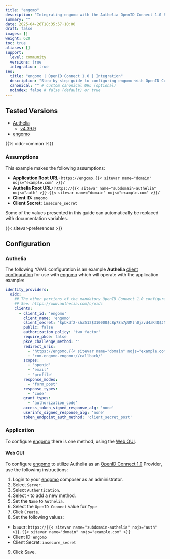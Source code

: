 ```yaml
---
title: "engomo"
description: "Integrating engomo with the Authelia OpenID Connect 1.0 Provider."
summary: ""
date: 2025-04-26T18:35:57+10:00
draft: false
images: []
weight: 620
toc: true
aliases: []
support:
  level: community
  versions: true
  integration: true
seo:
  title: "engomo | OpenID Connect 1.0 | Integration"
  description: "Step-by-step guide to configuring engomo with OpenID Connect 1.0 for secure SSO. Enhance your login flow using Authelia’s modern identity management."
  canonical: "" # custom canonical URL (optional)
  noindex: false # false (default) or true
---
```


## Tested Versions

- [Authelia]
  - [v4.39.9](https://github.com/authelia/authelia/releases/tag/v4.39.9)
- [engomo]

{{% oidc-common %}}

### Assumptions

This example makes the following assumptions:

- __Application Root URL:__ `https://engomo.{{< sitevar name="domain" nojs="example.com" >}}/`
- __Authelia Root URL:__ `https://{{< sitevar name="subdomain-authelia" nojs="auth" >}}.{{< sitevar name="domain" nojs="example.com" >}}/`
- __Client ID:__ `engomo`
- __Client Secret:__ `insecure_secret`

Some of the values presented in this guide can automatically be replaced with documentation variables.

{{< sitevar-preferences >}}

## Configuration

### Authelia

The following YAML configuration is an example __Authelia__ [client configuration] for use with [engomo] which will
operate with the application example:

```yaml {title="configuration.yml"}
identity_providers:
  oidc:
    ## The other portions of the mandatory OpenID Connect 1.0 configuration go here.
    ## See: https://www.authelia.com/c/oidc
    clients:
      - client_id: 'engomo'
        client_name: 'engomo'
        client_secret: '$pbkdf2-sha512$310000$c8p78n7pUMln0jzvd4aK4Q$JNRBzwAo0ek5qKn50cFzzvE9RXV88h1wJn5KGiHrD0YKtZaR/nCb2CJPOsKaPK0hjf.9yHxzQGZziziccp6Yng'  # The digest of 'insecure_secret'.
        public: false
        authorization_policy: 'two_factor'
        require_pkce: false
        pkce_challenge_method: ''
        redirect_uris:
          - 'https://engomo.{{< sitevar name="domain" nojs="example.com" >}}/auth'
          - 'com.engomo.engomo://callback/'
        scopes:
          - 'openid'
          - 'email'
          - 'profile'
        response_modes:
          - 'form_post'
        response_types:
          - 'code'
        grant_types:
          - 'authorization_code'
        access_token_signed_response_alg: 'none'
        userinfo_signed_response_alg: 'none'
        token_endpoint_auth_method: 'client_secret_post'
```

### Application

To configure [engomo] there is one method, using the [Web GUI](#web-gui).

#### Web GUI

To configure [engomo] to utilize Authelia as an [OpenID Connect 1.0] Provider, use the following instructions:

1. Login to your [engomo] composer as an administrator.
2. Select `Server`.
3. Select `Authentication`.
4. Select `+` to add a new method.
5. Set the `Name` to `Authelia`.
6. Select the `OpenID Connect` value for `Type`
7. Click `Create`.
8. Set the following values:
  - Issuer: `https://{{< sitevar name="subdomain-authelia" nojs="auth" >}}.{{< sitevar name="domain" nojs="example.com" >}}`
  - Client ID: `engomo`
  - Client Secret: `insecure_secret`
9. Click Save.

[Authelia]: https://www.authelia.com
[engomo]: https://engomo.com/
[OpenID Connect 1.0]: ../../introduction.md
[client configuration]: ../../../../configuration/identity-providers/openid-connect/clients.md

